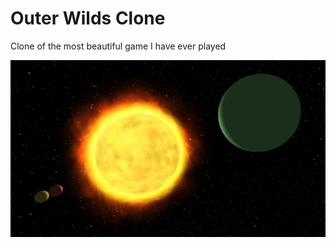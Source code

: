 # Outer Wilds Clone
Clone of the most beautiful game I have ever played

![promo image](https://github.com/NikitaShkaruba/outer_wilds_clone/blob/master/Assets/Util/github_readme_md_promo_2.png)
